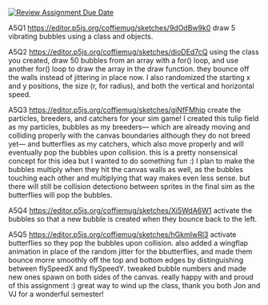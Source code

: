 [![Review Assignment Due Date](https://classroom.github.com/assets/deadline-readme-button-24ddc0f5d75046c5622901739e7c5dd533143b0c8e959d652212380cedb1ea36.svg)](https://classroom.github.com/a/pJv4oXRo)

A5Q1
https://editor.p5js.org/coffiemug/sketches/9dOdBw9k0
draw 5 vibrating bubbles using a class and objects. 


A5Q2
https://editor.p5js.org/coffiemug/sketches/dioDEd7cQ
using the class you created, draw 50 bubbles from an array with a for() loop, and use another for() loop to draw the array in the draw function. they bounce off the walls instead of jittering in place now. I also randomized the starting x and y positions, the size (r, for radius), and both the vertical and horizontal speed.

A5Q3
https://editor.p5js.org/coffiemug/sketches/giNfFMhip
create the particles, breeders, and catchers for your sim game! I created this tulip field as my particles, bubbles as my breeders— which are already moving and colliding properly with the canvas boundaries although they do not breed yet— and butterflies as my catchers, which also move properly and will eventually pop the bubbles upon collision.
this is a pretty nonsensical concept for this idea but I wanted to do something fun :) I plan to make the bubbles multiply when they hit the canvas walls as well, as the bubbles touching each other and multiplying that way makes even less sense. but there will still be collision detectiono between sprites in the final sim as the butterflies will pop the bubbles.


A5Q4
https://editor.p5js.org/coffiemug/sketches/Xi5WdA6W1
activate the bubbles so that a new bubble is created when they bounce back to the left. 


A5Q5
https://editor.p5js.org/coffiemug/sketches/hGkmIwRl3
activate butterflies so they pop the bubbles upon collision. also added a wingflap animation in place of the random jitter for the bbutterflies, and made them bounce morre smoothly off the top and bottom edges by distinguishing between flySpeedX and flySpeedY. tweaked bubble numbers and made new ones spawn on both sides of the canvas. really happy with and proud of this assignment :) great way to wind up the class, thank you both Jon and VJ for a wonderful semester!
